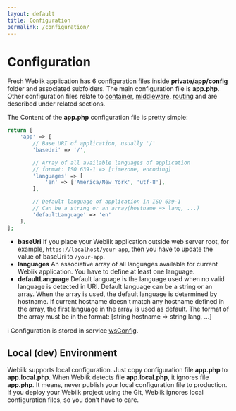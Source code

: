 ```yaml
---
layout: default
title: Configuration
permalink: /configuration/
---
```

# Configuration
Fresh Webiik application has 6 configuration files inside **private/app/config** folder and associated subfolders. The main configuration file is **app.php**. Other configuration files relate to [container](/container), [middleware](/middleware), [routing](/routing) and are described under related sections.

The Content of the **app.php** configuration file is pretty simple:
```php
return [
    'app' => [
        // Base URI of application, usually '/'
        'baseUri' => '/',

        // Array of all available languages of application
        // format: ISO 639-1 => [timezone, encoding]
        'languages' => [
            'en' => ['America/New_York', 'utf-8'],
        ],

        // Default language of application in ISO 639-1
        // Can be a string or an array(hostname => lang, ...)  
        'defaultLanguage' => 'en'
    ],
];
```

* **baseUri** If you place your Webiik application outside web server root, for example, `https://localhost/your-app`, then you have to update the value of baseUri to `/your-app`.
* **languages** An associative array of all languages available for current Webiik application. You have to define at least one language.
* **defaultLanguage** Default language is the language used when no valid language is detected in URI. Default language can be a string or an array. When the array is used, the default language is determined by hostname. If current hostname doesn't match any hostname defined in the array, the first language in the array is used as default. The format of the array must be in the format: [string hostname => string lang, ...]

ℹ️ Configuration is stored in service [wsConfig](/ws-config).

## Local (dev) Environment
Webiik supports local configuration. Just copy configuration file **app.php** to **app.local.php**. When Webiik detects file **app.local.php**, it ignores file **app.php**. It means, never publish your local configuration file to production. If you deploy your Webiik project using the Git, Webiik ignores local configuration files, so you don’t have to care.